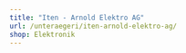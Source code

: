 ```yaml
---
title: "Iten - Arnold Elektro AG"
url: /unteraegeri/iten-arnold-elektro-ag/
shop: Elektronik
---
```

